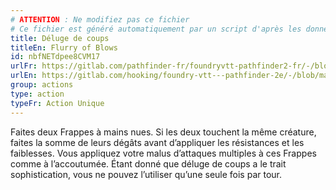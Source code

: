 ```yaml
---
# ATTENTION : Ne modifiez pas ce fichier
# Ce fichier est généré automatiquement par un script d'après les données du module Foundry VTT officiel et de sa traduction
title: Déluge de coups
titleEn: Flurry of Blows
id: nbfNETdpee8CVM17
urlFr: https://gitlab.com/pathfinder-fr/foundryvtt-pathfinder2-fr/-/blob/master/data/classes/nbfNETdpee8CVM17.htm
urlEn: https://gitlab.com/hooking/foundry-vtt---pathfinder-2e/-/blob/master/packs/data/classes.db/flurry-of-blows.json
group: actions
type: action
typeFr: Action Unique
---
```

Faites deux Frappes à mains nues. Si les deux touchent la même créature, faites la somme de leurs dégâts avant d’appliquer les résistances et les faiblesses. Vous appliquez votre malus d’attaques multiples à ces Frappes comme à l’accoutumée. Étant donné que déluge de coups a le trait sophistication, vous ne pouvez l’utiliser qu’une seule fois par tour.


